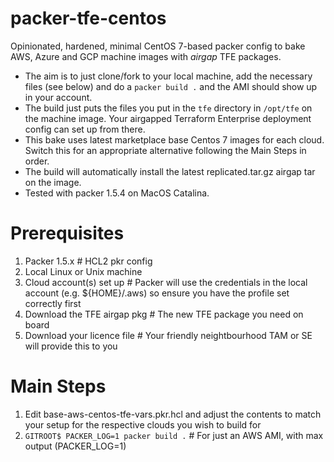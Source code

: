 # packer-tfe-centos
Opinionated, hardened, minimal CentOS 7-based packer config to bake AWS, Azure and GCP machine images with _airgap_ TFE packages.  

* The aim is to just clone/fork to your local machine, add the necessary files (see below) and do a `packer build .` and the AMI should show up in your account.
* The build just puts the files you put in the `tfe` directory in `/opt/tfe` on the machine image.  Your airgapped Terraform Enterprise deployment config can set up from there.
* This bake uses latest marketplace base Centos 7 images for each cloud.  Switch this for an appropriate alternative following the Main Steps in order.
* The build will automatically install the latest replicated.tar.gz airgap tar on the image.
* Tested with packer 1.5.4 on MacOS Catalina.

# Prerequisites
1. Packer 1.5.x                   # HCL2 pkr config
1. Local Linux or Unix machine
1. Cloud account(s) set up        # Packer will use the credentials in the local account (e.g. ${HOME}/.aws) so ensure you have the profile set correctly first
1. Download the TFE airgap pkg    # The new TFE package you need on board
1. Download your licence file     # Your friendly neightbourhood TAM or SE will provide this to you

# Main Steps
1. Edit base-aws-centos-tfe-vars.pkr.hcl and adjust the contents to match your setup for the respective clouds you wish to build for
2. `GITROOT$ PACKER_LOG=1 packer build .`     # For just an AWS AMI, with max output (PACKER_LOG=1)

